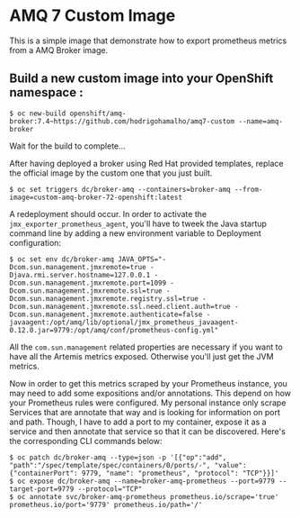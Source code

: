 # AMQ 7 Custom Image

This is a simple image that demonstrate how to export prometheus metrics from a AMQ Broker image.

## Build a new custom image into your OpenShift namespace :

```
$ oc new-build openshift/amq-broker:7.4~https://github.com/hodrigohamalho/amq7-custom --name=amq-broker
```

Wait for the build to complete...

After having deployed a broker using Red Hat provided templates, replace the official image by the custom one that you just built.

```
$ oc set triggers dc/broker-amq --containers=broker-amq --from-image=custom-amq-broker-72-openshift:latest
```

A redeployment should occur. In order to activate the `jmx_exporter_prometheus_agent`, you'll have to tweek the Java startup command line by adding a new environment variable to Deployment configuration:

```
$ oc set env dc/broker-amq JAVA_OPTS="-Dcom.sun.management.jmxremote=true -Djava.rmi.server.hostname=127.0.0.1 -Dcom.sun.management.jmxremote.port=1099 -Dcom.sun.management.jmxremote.ssl=true -Dcom.sun.management.jmxremote.registry.ssl=true -Dcom.sun.management.jmxremote.ssl.need.client.auth=true -Dcom.sun.management.jmxremote.authenticate=false -javaagent:/opt/amq/lib/optional/jmx_prometheus_javaagent-0.12.0.jar=9779:/opt/amq/conf/prometheus-config.yml"
```

All the `com.sun.management` related properties are necessary if you want to have all the Artemis metrics exposed. Otherwise you'll just get the JVM metrics.

Now in order to get this metrics scraped by your Prometheus instance, you may need to add some expositions and/or annotations. This depend on how your Prometheus rules were configured. My personal instance only scrape Services that are annotate that way and is looking for information on port and path. Though, I have to add a port to my container, expose it as a service and then annotate that service so that it can be discovered. Here's the corresponding CLI commands below:

```
$ oc patch dc/broker-amq --type=json -p '[{"op":"add", "path":"/spec/template/spec/containers/0/ports/-", "value": {"containerPort": 9779, "name": "prometheus", "protocol": "TCP"}}]'
$ oc expose dc/broker-amq --name=broker-amq-prometheus --port=9779 --target-port=9779 --protocol="TCP"
$ oc annotate svc/broker-amq-prometheus prometheus.io/scrape='true' prometheus.io/port='9779' prometheus.io/path='/'
```
